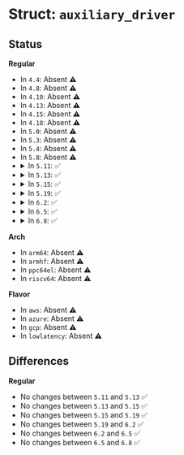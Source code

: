 # Struct: <code>auxiliary_driver</code>

## Status
<b>Regular</b>
<ul>
<li>
In <code>4.4</code>: Absent ⚠️
</li>
<li>
In <code>4.8</code>: Absent ⚠️
</li>
<li>
In <code>4.10</code>: Absent ⚠️
</li>
<li>
In <code>4.13</code>: Absent ⚠️
</li>
<li>
In <code>4.15</code>: Absent ⚠️
</li>
<li>
In <code>4.18</code>: Absent ⚠️
</li>
<li>
In <code>5.0</code>: Absent ⚠️
</li>
<li>
In <code>5.3</code>: Absent ⚠️
</li>
<li>
In <code>5.4</code>: Absent ⚠️
</li>
<li>
In <code>5.8</code>: Absent ⚠️
</li>
<li>
<details>
<summary>In <code>5.11</code>: ✅</summary>

```c
struct auxiliary_driver {
    int (*probe)(struct auxiliary_device *, const struct auxiliary_device_id *);
    void (*remove)(struct auxiliary_device *);
    void (*shutdown)(struct auxiliary_device *);
    int (*suspend)(struct auxiliary_device *, pm_message_t);
    int (*resume)(struct auxiliary_device *);
    const char *name;
    struct device_driver driver;
    const struct auxiliary_device_id *id_table;
};
```
</details>
</li>
<li>
<details>
<summary>In <code>5.13</code>: ✅</summary>

```c
struct auxiliary_driver {
    int (*probe)(struct auxiliary_device *, const struct auxiliary_device_id *);
    void (*remove)(struct auxiliary_device *);
    void (*shutdown)(struct auxiliary_device *);
    int (*suspend)(struct auxiliary_device *, pm_message_t);
    int (*resume)(struct auxiliary_device *);
    const char *name;
    struct device_driver driver;
    const struct auxiliary_device_id *id_table;
};
```
</details>
</li>
<li>
<details>
<summary>In <code>5.15</code>: ✅</summary>

```c
struct auxiliary_driver {
    int (*probe)(struct auxiliary_device *, const struct auxiliary_device_id *);
    void (*remove)(struct auxiliary_device *);
    void (*shutdown)(struct auxiliary_device *);
    int (*suspend)(struct auxiliary_device *, pm_message_t);
    int (*resume)(struct auxiliary_device *);
    const char *name;
    struct device_driver driver;
    const struct auxiliary_device_id *id_table;
};
```
</details>
</li>
<li>
<details>
<summary>In <code>5.19</code>: ✅</summary>

```c
struct auxiliary_driver {
    int (*probe)(struct auxiliary_device *, const struct auxiliary_device_id *);
    void (*remove)(struct auxiliary_device *);
    void (*shutdown)(struct auxiliary_device *);
    int (*suspend)(struct auxiliary_device *, pm_message_t);
    int (*resume)(struct auxiliary_device *);
    const char *name;
    struct device_driver driver;
    const struct auxiliary_device_id *id_table;
};
```
</details>
</li>
<li>
<details>
<summary>In <code>6.2</code>: ✅</summary>

```c
struct auxiliary_driver {
    int (*probe)(struct auxiliary_device *, const struct auxiliary_device_id *);
    void (*remove)(struct auxiliary_device *);
    void (*shutdown)(struct auxiliary_device *);
    int (*suspend)(struct auxiliary_device *, pm_message_t);
    int (*resume)(struct auxiliary_device *);
    const char *name;
    struct device_driver driver;
    const struct auxiliary_device_id *id_table;
};
```
</details>
</li>
<li>
<details>
<summary>In <code>6.5</code>: ✅</summary>

```c
struct auxiliary_driver {
    int (*probe)(struct auxiliary_device *, const struct auxiliary_device_id *);
    void (*remove)(struct auxiliary_device *);
    void (*shutdown)(struct auxiliary_device *);
    int (*suspend)(struct auxiliary_device *, pm_message_t);
    int (*resume)(struct auxiliary_device *);
    const char *name;
    struct device_driver driver;
    const struct auxiliary_device_id *id_table;
};
```
</details>
</li>
<li>
<details>
<summary>In <code>6.8</code>: ✅</summary>

```c
struct auxiliary_driver {
    int (*probe)(struct auxiliary_device *, const struct auxiliary_device_id *);
    void (*remove)(struct auxiliary_device *);
    void (*shutdown)(struct auxiliary_device *);
    int (*suspend)(struct auxiliary_device *, pm_message_t);
    int (*resume)(struct auxiliary_device *);
    const char *name;
    struct device_driver driver;
    const struct auxiliary_device_id *id_table;
};
```
</details>
</li>
</ul>
<b>Arch</b>
<ul>
<li>
In <code>arm64</code>: Absent ⚠️
</li>
<li>
In <code>armhf</code>: Absent ⚠️
</li>
<li>
In <code>ppc64el</code>: Absent ⚠️
</li>
<li>
In <code>riscv64</code>: Absent ⚠️
</li>
</ul>
<b>Flavor</b>
<ul>
<li>
In <code>aws</code>: Absent ⚠️
</li>
<li>
In <code>azure</code>: Absent ⚠️
</li>
<li>
In <code>gcp</code>: Absent ⚠️
</li>
<li>
In <code>lowlatency</code>: Absent ⚠️
</li>
</ul>

## Differences
<b>Regular</b>
<ul>
<li>
No changes between <code>5.11</code> and <code>5.13</code> ✅
</li>
<li>
No changes between <code>5.13</code> and <code>5.15</code> ✅
</li>
<li>
No changes between <code>5.15</code> and <code>5.19</code> ✅
</li>
<li>
No changes between <code>5.19</code> and <code>6.2</code> ✅
</li>
<li>
No changes between <code>6.2</code> and <code>6.5</code> ✅
</li>
<li>
No changes between <code>6.5</code> and <code>6.8</code> ✅
</li>
</ul>
